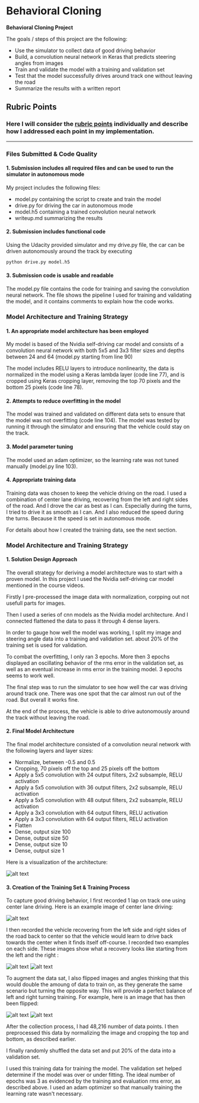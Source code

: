 # **Behavioral Cloning** 

**Behavioral Cloning Project**

The goals / steps of this project are the following:
* Use the simulator to collect data of good driving behavior
* Build, a convolution neural network in Keras that predicts steering angles from images
* Train and validate the model with a training and validation set
* Test that the model successfully drives around track one without leaving the road
* Summarize the results with a written report


[//]: # (Image References)

[nvidia_cnn_image]: ./writeup_images/nvidia_cnn_architecture.png "Nvidia Model Visualization"
[center]: ./writeup_images/center.jpg "Center Driving"
[left]: ./writeup_images/recovery_left.png "Left Recovery Image"
[right]: ./writeup_images/recovery_right.png "Right Recovery Image"
[normal]: ./writeup_images/normal.jpg "Normal Image"
[flipped]: ./writeup_images/center_flipped.jpg "Flipped Image"

## Rubric Points
### Here I will consider the [rubric points](https://review.udacity.com/#!/rubrics/432/view) individually and describe how I addressed each point in my implementation.  

---
### Files Submitted & Code Quality

#### 1. Submission includes all required files and can be used to run the simulator in autonomous mode

My project includes the following files:
* model.py containing the script to create and train the model
* drive.py for driving the car in autonomous mode
* model.h5 containing a trained convolution neural network 
* writeup.md summarizing the results

#### 2. Submission includes functional code
Using the Udacity provided simulator and my drive.py file, the car can be driven autonomously around the track by executing 
```sh
python drive.py model.h5
```

#### 3. Submission code is usable and readable

The model.py file contains the code for training and saving the convolution neural network. The file shows the pipeline I used for training and validating the model, and it contains comments to explain how the code works.

### Model Architecture and Training Strategy

#### 1. An appropriate model architecture has been employed

My model is based of the Nvidia self-driving car model and consists of a convolution neural network with both 5x5 and 3x3 filter sizes and depths between 24 and 64 (model.py starting from line 90) 

The model includes RELU layers to introduce nonlinearity, the data is normalized in the model using a Keras lambda layer (code line 77), and is cropped using Keras cropping layer, removing the top 70 pixels and the bottom 25 pixels (code line 78). 

#### 2. Attempts to reduce overfitting in the model

The model was trained and validated on different data sets to ensure that the model was not overfitting (code line 104). The model was tested by running it through the simulator and ensuring that the vehicle could stay on the track.

#### 3. Model parameter tuning

The model used an adam optimizer, so the learning rate was not tuned manually (model.py line 103).

#### 4. Appropriate training data

Training data was chosen to keep the vehicle driving on the road. I used a combination of center lane driving, recovering from the left and right sides of the road. And I drove the car as best as I can. Especially during the turns, I tried to drive it as smooth as I can. And I also reduced the speed during the turns. Because it the speed is set in autonomous mode.

For details about how I created the training data, see the next section. 

### Model Architecture and Training Strategy

#### 1. Solution Design Approach

The overall strategy for deriving a model architecture was to start with a proven model. In this project I used the Nvidia self-driving car model mentioned in the course videos.

Firstly I pre-processed the image data with normalization, corpping out not usefull parts for images.

Then I used a series of cnn models as the Nvidia model architecture. And I connected flattened the data to pass it through 4 dense layers.

In order to gauge how well the model was working, I split my image and steering angle data into a training and validation set. about 20% of the training set is used for validation.

To combat the overfitting, I only ran 3 epochs. More then 3 epochs displayed an oscillating behavior of the rms error in the validation set, as well as an eventual increase in rms error in the training model. 3 epochs seems to work well.

The final step was to run the simulator to see how well the car was driving around track one. There was one spot that the car almost run out of the road. But overall it works fine.

At the end of the process, the vehicle is able to drive autonomously around the track without leaving the road.

#### 2. Final Model Architecture

The final model architecture consisted of a convolution neural network with the following layers and layer sizes:

* Normalize, between -0.5 and 0.5
* Cropping, 70 pixels off the top and 25 pixels off the bottom
* Apply a 5x5 convolution with 24 output filters, 2x2 subsample, RELU activation
* Apply a 5x5 convolution with 36 output filters, 2x2 subsample, RELU activation
* Apply a 5x5 convolution with 48 output filters, 2x2 subsample, RELU activation
* Apply a 3x3 convolution with 64 output filters, RELU activation
* Apply a 3x3 convolution with 64 output filters, RELU activation
* Flatten
* Dense, output size 100
* Dense, output size 50
* Dense, output size 10
* Dense, output size 1

Here is a visualization of the architecture:

![alt text][nvidia_cnn_image]

#### 3. Creation of the Training Set & Training Process

To capture good driving behavior, I first recorded 1 lap on track one using center lane driving. Here is an example image of center lane driving:

![alt text][center]

I then recorded the vehicle recovering from the left side and right sides of the road back to center so that the vehicle would learn to drive back towards the center when it finds itself off-course. I recorded two examples on each side. These images show what a recovery looks like starting from the left and the right :

![alt text][left]
![alt text][right]

To augment the data sat, I also flipped images and angles thinking that this would double the amoung of data to train on, as they generate the same scenario but turning the opposite way. This will provide a perfect balance of left and right turning training. For example, here is an image that has then been flipped:

![alt text][normal]
![alt text][flipped]

After the collection process, I had 48,216 number of data points. I then preprocessed this data by normalizing the image and cropping the top and bottom, as described earlier.

I finally randomly shuffled the data set and put 20% of the data into a validation set. 

I used this training data for training the model. The validation set helped determine if the model was over or under fitting. The ideal number of epochs was 3 as evidenced by the training and evaluation rms error, as described above. I used an adam optimizer so that manually training the learning rate wasn't necessary.